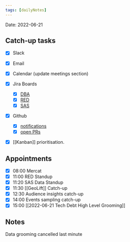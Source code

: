 ```yaml
---
tags: [dailyNotes]
---
```

 
Date: 2022-06-21

## Catch-up tasks

- [x] Slack
- [x] Email
- [x] Calendar (update meetings section)
- [x] Jira Boards
  - [x] [DBA](https://hybridtheory.atlassian.net/jira/software/c/projects/DBA/boards/90) 
  - [x] [RED](https://hybridtheory.atlassian.net/jira/software/c/projects/RED/boards/86)
  - [x] [SAS](https://hybridtheory.atlassian.net/jira/software/c/projects/SAS/boards/66)
- [x] Github
  - [x] [notifications](https://github.com/notifications?query=is%3Aunread)
  - [x] [open PRs](https://github.com/pulls?q=is%3Aopen+is%3Apr+user%3Ahybridtheory+-label%3Adependencies+)
- [x] [[Kanban]] prioritisation.


## Appointments
- [x] 08:00 Mercat
- [x] 11:00 RED Standup
- [x] 11:20 SAS Data Standup
- [x] 11:30 [[GeoLift]] Catch-up
- [x] 12:30 Audience insights catch-up
- [x] 14:00 Events sampling catch-up
- [x] 15:00 [[2022-06-21 Tech Debt High Level Grooming]]

## Notes
Data grooming cancelled last minute